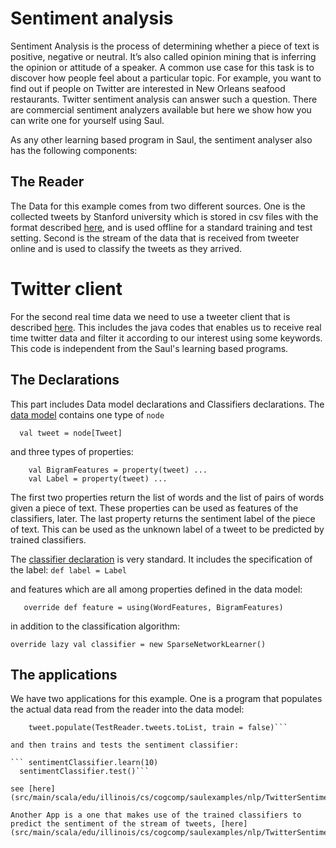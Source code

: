 # Sentiment analysis

Sentiment Analysis is the process of determining whether a piece of text is positive, negative or neutral. It’s also called opinion mining that is inferring the opinion or attitude of a speaker.
A common use case for this task is to discover how people feel about a particular topic.
For example, you want to find out if people on Twitter are interested in New Orleans seafood restaurants.
Twitter sentiment analysis can answer such a question. There are commercial sentiment analyzers available but here we show how you can write one for yourself using Saul.

As any other learning based program in Saul, the sentiment analyser also has the following components:

## The Reader
The Data for this example comes from two different sources. One is the collected tweets by Stanford university which is stored in csv files with the format described [here](DataFormat.txt),
and is used offline for a standard training and test setting. Second is the stream of the data that is received from tweeter online and is used to classify the tweets as they arrived.

# Twitter client
For the second real time data we need to use a tweeter client that is described [here](src/main/scala/edu/illinois/cs/cogcomp/saulexamples/nlp/TwitterSentimentAnalysis/TwiterClient.md).
This includes the java codes that enables us to receive real time twitter data and filter it according to our interest using some keywords. This code is independent from the Saul's learning based programs.

## The Declarations
This part includes Data model declarations and Classifiers declarations.
The [data model](src/main/scala/edu/illinois/cs/cogcomp/saulexamples/nlp/TwitterSentimentAnalysis/twitterDataModel.scala) contains one type of `node`

```  val tweet = node[Tweet]```

and three types of properties:

 ``` val WordFeatures = property(tweet) ...
     val BigramFeatures = property(tweet) ...
     val Label = property(tweet) ...
 ```
The first two properties return the list of words and the list of pairs of words given a piece of text. These properties can be used
as features of the classifiers, later.
The last property returns the sentiment label of the piece of text. This can be used as the unknown label of a tweet to be predicted by trained classifiers.

The [classifier declaration](src/main/scala/edu/illinois/cs/cogcomp/saulexamples/nlp/TwitterSentimentAnalysis/twitterClassifiers.scala) is very standard.
It includes the specification of the label:
 ```def label = Label```

 and features which are all among properties defined in the data model:

 ```   override def feature = using(WordFeatures, BigramFeatures)```

 in addition to the classification algorithm:

 ``` override lazy val classifier = new SparseNetworkLearner() ```

## The applications
We have two applications for this example. One is a program that populates the actual data read from the reader into the data model:

 ``` tweet.populate(TrainReader.tweets.toList)
     tweet.populate(TestReader.tweets.toList, train = false)```

 and then trains and tests the sentiment classifier:

 ``` sentimentClassifier.learn(10)
   sentimentClassifier.test()```

see [here](src/main/scala/edu/illinois/cs/cogcomp/saulexamples/nlp/TwitterSentimentAnalysis/SentimentApp.scala).

Another App is a one that makes use of the trained classifiers to predict the sentiment of the stream of tweets, [here](src/main/scala/edu/illinois/cs/cogcomp/saulexamples/nlp/TwitterSentimentAnalysis/twitterStreamApp.scala).



